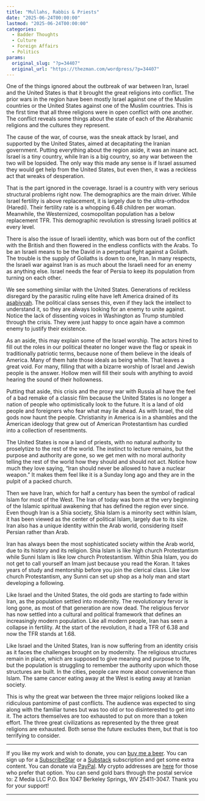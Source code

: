 ```yaml
---
title: "Mullahs, Rabbis & Priests"
date: "2025-06-24T00:00:00"
lastmod: "2025-06-24T00:00:00"
categories:
  - Badder Thoughts
  - Culture
  - Foreign Affairs
  - Politics
params:
  original_slug: "?p=34407"
  original_url: "https://thezman.com/wordpress/?p=34407"
---
```


One of the things ignored about the outbreak of war between Iran, Israel
and the United States is that it brought the great religions into
conflict. The prior wars in the region have been mostly Israel against
one of the Muslim countries or the United States against one of the
Muslim countries. This is the first time that all three religions were
in open conflict with one another. The conflict reveals some things
about the state of each of the Abrahamic religions and the cultures they
represent.

The cause of the war, of course, was the sneak attack by Israel, and
supported by the United States, aimed at decapitating the Iranian
government. Putting everything about the region aside, it was an insane
act. Israel is a tiny country, while Iran is a big country, so any war
between the two will be lopsided. The only way this made any sense is if
Israel assumed they would get help from the United States, but even
then, it was a reckless act that wreaks of desperation.

That is the part ignored in the coverage. Israel is a country with very
serious structural problems right now. The demographics are the main
driver. While Israel fertility is above replacement, it is largely due
to the ultra-orthodox (Haredi). Their fertility rate is a whopping 6.48
children per woman. Meanwhile, the Westernized, cosmopolitan population
has a below replacement TFR. This demographic revolution is stressing
Israeli politics at every level.

There is also the issue of Israeli identity, which was born out of the
conflict with the British and then flowered in the endless conflicts
with the Arabs. To be an Israeli means to be the David in a perpetual
fight against a Goliath. The trouble is the supply of Goliaths is down
to one, Iran. In many respects, the Israeli war against Iran is as much
about the Israeli need for an enemy as anything else. Israel needs the
fear of Persia to keep its population from turning on each other.

We see something similar with the United States. Generations of reckless
disregard by the parasitic ruling elite have left America drained of its
[asabiyyah](https://thezman.com/wordpress/?p=34268). The political class
senses this, even if they lack the intellect to understand it, so they
are always looking for an enemy to unite against. Notice the lack of
dissenting voices in Washington as Trump stumbled through the crisis.
They were just happy to once again have a common enemy to justify their
existence.

As an aside, this may explain some of the Israel worship. The actors
hired to fill out the roles in our political theater no longer wave the
flag or speak in traditionally patriotic terms, because none of them
believe in the ideals of America. Many of them hate those ideals as
being white. That leaves a great void. For many, filling that with a
bizarre worship of Israel and Jewish people is the answer. Hollow men
will fill their souls with anything to avoid hearing the sound of their
hollowness.

Putting that aside, this crisis and the proxy war with Russia all have
the feel of a bad remake of a classic film because the United States is
no longer a nation of people who optimistically look to the future. It
is a land of old people and foreigners who fear what may lie ahead. As
with Israel, the old gods now haunt the people. Christianity in America
is in a shambles and the American ideology that grew out of American
Protestantism has curdled into a collection of resentments.

The United States is now a land of priests, with no natural authority to
proselytize to the rest of the world. The instinct to lecture remains,
but the purpose and authority are gone, so we get men with no moral
authority telling the rest of the world how they should and should not
act. Notice how much they love saying, “Iran should never be allowed to
have a nuclear weapon.” It makes them feel like it is a Sunday long ago
and they are in the pulpit of a packed church.

Then we have Iran, which for half a century has been the symbol of
radical Islam for most of the West. The Iran of today was born at the
very beginning of the Islamic spiritual awakening that has defined the
region ever since. Even though Iran is a Shia society, Shia Islam is a
minority sect within Islam, it has been viewed as the center of
political Islam, largely due to its size. Iran also has a unique
identity within the Arab world, considering itself Persian rather than
Arab.

Iran has always been the most sophisticated society within the Arab
world, due to its history and its religion. Shia Islam is like high
church Protestantism while Sunni Islam is like low church Protestantism.
Within Shia Islam, you do not get to call yourself an Imam just because
you read the Koran. It takes years of study and mentorship before you
join the clerical class. Like low church Protestantism, any Sunni can
set up shop as a holy man and start developing a following.

Like Israel and the United States, the old gods are starting to fade
within Iran, as the population settled into modernity. The revolutionary
fervor is long gone, as most of that generation are now dead. The
religious fervor has now settled into a cultural and political framework
that defines an increasingly modern population. Like all modern people,
Iran has seen a collapse in fertility. At the start of the revolution,
it had a TFR of 6.38 and now the TFR stands at 1.68.

Like Israel and the United States, Iran is now suffering from an
identity crisis as it faces the challenges brought on by modernity. The
religious structures remain in place, which are supposed to give meaning
and purpose to life, but the population is struggling to remember the
authority upon which those structures are built. In the cities, people
care more about convenience than Islam. The same cancer eating away at
the West is eating away at Iranian society.

This is why the great war between the three major religions looked like
a ridiculous pantomime of past conflicts. The audience was expected to
sing along with the familiar tunes but was too old or too disinterested
to get into it. The actors themselves are too exhausted to put on more
than a token effort. The three great civilizations as represented by the
three great religions are exhausted. Both sense the future excludes
them, but that is too terrifying to consider.

------------------------------------------------------------------------

If you like my work and wish to donate, you can
<a href="https://www.buymeacoffee.com/mujolulu" rel="noopener"
target="_blank">buy me a beer</a>. You can sign up for a
<a href="https://www.subscribestar.com/the-z-blog" rel="noopener"
target="_blank">SubscribeStar</a> or a
<a href="https://thedissident.substack.com/" rel="noopener"
target="_blank">Substack</a> subscription and get some extra content.
You can donate via <a
href="https://www.paypal.com/donate/?cmd=_s-xclick&amp;hosted_button_id=UDAS2Q8JYA6CN&amp;source=url"
rel="noopener" target="_blank">PayPal</a>. My crypto addresses are
<a href="https://thezman.com/wordpress/?page_id=22713" rel="noopener"
target="_blank">here</a> for those who prefer that option. You can send
gold bars through the postal service to: Z Media LLC P.O. Box 1047
Berkeley Springs, WV 25411-3047. Thank you for your support!

------------------------------------------------------------------------
